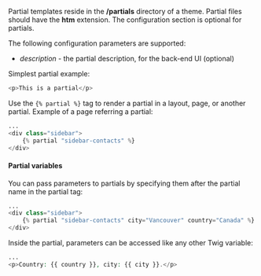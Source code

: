 Partial templates reside in the **/partials** directory of a theme. Partial files should have the **htm** extension. The configuration section is optional for partials.

The following configuration parameters are supported:

- *description* - the partial description, for the back-end UI (optional)

Simplest partial example:

```php
<p>This is a partial</p>
```

Use the `{% partial %}` tag to render a partial in a layout, page, or another partial. Example of a page referring a partial: 

```php
...
<div class="sidebar">
    {% partial "sidebar-contacts" %}
</div>
```

#### Partial variables

You can pass parameters to partials by specifying them after the partial name in the partial tag:

```php
...
<div class="sidebar">
    {% partial "sidebar-contacts" city="Vancouver" country="Canada" %}
</div>
```

Inside the partial, parameters can be accessed like any other Twig variable:

```php
...
<p>Country: {{ country }}, city: {{ city }}.</p>
```
